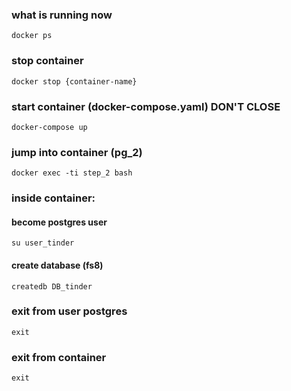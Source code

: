 ### what is running now
```shell
docker ps
```

### stop container
```shell
docker stop {container-name}
```

### start container (docker-compose.yaml) DON'T CLOSE
```shell
docker-compose up
```

### jump into container (pg_2)
```shell
docker exec -ti step_2 bash
```

### inside container:

#### become postgres user
```shell
su user_tinder
```

#### create database (fs8)
```shell
createdb DB_tinder
```

### exit from user postgres
```shell
exit
```

### exit from container
```shell
exit
```



